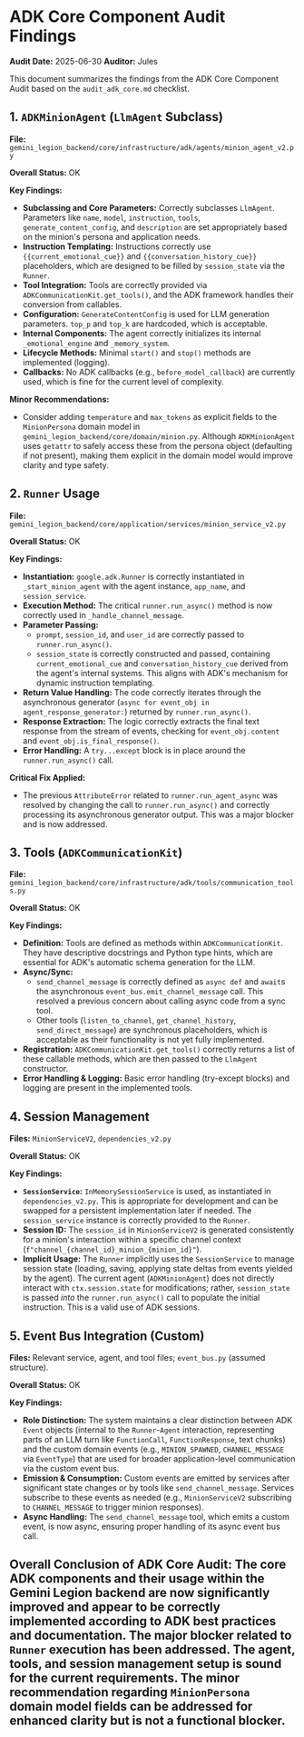 # ADK Core Component Audit Findings

**Audit Date:** 2025-06-30
**Auditor:** Jules

This document summarizes the findings from the ADK Core Component Audit based on the `audit_adk_core.md` checklist.

## 1. `ADKMinionAgent` (`LlmAgent` Subclass)

**File:** `gemini_legion_backend/core/infrastructure/adk/agents/minion_agent_v2.py`

**Overall Status:** OK

**Key Findings:**
*   **Subclassing and Core Parameters:** Correctly subclasses `LlmAgent`. Parameters like `name`, `model`, `instruction`, `tools`, `generate_content_config`, and `description` are set appropriately based on the minion's persona and application needs.
*   **Instruction Templating:** Instructions correctly use `{{current_emotional_cue}}` and `{{conversation_history_cue}}` placeholders, which are designed to be filled by `session_state` via the `Runner`.
*   **Tool Integration:** Tools are correctly provided via `ADKCommunicationKit.get_tools()`, and the ADK framework handles their conversion from callables.
*   **Configuration:** `GenerateContentConfig` is used for LLM generation parameters. `top_p` and `top_k` are hardcoded, which is acceptable.
*   **Internal Components:** The agent correctly initializes its internal `_emotional_engine` and `_memory_system`.
*   **Lifecycle Methods:** Minimal `start()` and `stop()` methods are implemented (logging).
*   **Callbacks:** No ADK callbacks (e.g., `before_model_callback`) are currently used, which is fine for the current level of complexity.

**Minor Recommendations:**
*   Consider adding `temperature` and `max_tokens` as explicit fields to the `MinionPersona` domain model in `gemini_legion_backend/core/domain/minion.py`. Although `ADKMinionAgent` uses `getattr` to safely access these from the persona object (defaulting if not present), making them explicit in the domain model would improve clarity and type safety.

## 2. `Runner` Usage

**File:** `gemini_legion_backend/core/application/services/minion_service_v2.py`

**Overall Status:** OK

**Key Findings:**
*   **Instantiation:** `google.adk.Runner` is correctly instantiated in `_start_minion_agent` with the agent instance, `app_name`, and `session_service`.
*   **Execution Method:** The critical `runner.run_async()` method is now correctly used in `_handle_channel_message`.
*   **Parameter Passing:**
    *   `prompt`, `session_id`, and `user_id` are correctly passed to `runner.run_async()`.
    *   `session_state` is correctly constructed and passed, containing `current_emotional_cue` and `conversation_history_cue` derived from the agent's internal systems. This aligns with ADK's mechanism for dynamic instruction templating.
*   **Return Value Handling:** The code correctly iterates through the asynchronous generator (`async for event_obj in agent_response_generator:`) returned by `runner.run_async()`.
*   **Response Extraction:** The logic correctly extracts the final text response from the stream of events, checking for `event_obj.content` and `event_obj.is_final_response()`.
*   **Error Handling:** A `try...except` block is in place around the `runner.run_async()` call.

**Critical Fix Applied:**
*   The previous `AttributeError` related to `runner.run_agent_async` was resolved by changing the call to `runner.run_async()` and correctly processing its asynchronous generator output. This was a major blocker and is now addressed.

## 3. Tools (`ADKCommunicationKit`)

**File:** `gemini_legion_backend/core/infrastructure/adk/tools/communication_tools.py`

**Overall Status:** OK

**Key Findings:**
*   **Definition:** Tools are defined as methods within `ADKCommunicationKit`. They have descriptive docstrings and Python type hints, which are essential for ADK's automatic schema generation for the LLM.
*   **Async/Sync:**
    *   `send_channel_message` is correctly defined as `async def` and `await`s the asynchronous `event_bus.emit_channel_message` call. This resolved a previous concern about calling async code from a sync tool.
    *   Other tools (`listen_to_channel`, `get_channel_history`, `send_direct_message`) are synchronous placeholders, which is acceptable as their functionality is not yet fully implemented.
*   **Registration:** `ADKCommunicationKit.get_tools()` correctly returns a list of these callable methods, which are then passed to the `LlmAgent` constructor.
*   **Error Handling & Logging:** Basic error handling (try-except blocks) and logging are present in the implemented tools.

## 4. Session Management

**Files:** `MinionServiceV2`, `dependencies_v2.py`

**Overall Status:** OK

**Key Findings:**
*   **`SessionService`:** `InMemorySessionService` is used, as instantiated in `dependencies_v2.py`. This is appropriate for development and can be swapped for a persistent implementation later if needed. The `session_service` instance is correctly provided to the `Runner`.
*   **Session ID:** The `session_id` in `MinionServiceV2` is generated consistently for a minion's interaction within a specific channel context (`f"channel_{channel_id}_minion_{minion_id}"`).
*   **Implicit Usage:** The `Runner` implicitly uses the `SessionService` to manage session state (loading, saving, applying state deltas from events yielded by the agent). The current agent (`ADKMinionAgent`) does not directly interact with `ctx.session.state` for modifications; rather, `session_state` is passed *into* the `runner.run_async()` call to populate the initial instruction. This is a valid use of ADK sessions.

## 5. Event Bus Integration (Custom)

**Files:** Relevant service, agent, and tool files; `event_bus.py` (assumed structure).

**Overall Status:** OK

**Key Findings:**
*   **Role Distinction:** The system maintains a clear distinction between ADK `Event` objects (internal to the `Runner`-`Agent` interaction, representing parts of an LLM turn like `FunctionCall`, `FunctionResponse`, text chunks) and the custom domain events (e.g., `MINION_SPAWNED`, `CHANNEL_MESSAGE` via `EventType`) that are used for broader application-level communication via the custom event bus.
*   **Emission & Consumption:** Custom events are emitted by services after significant state changes or by tools like `send_channel_message`. Services subscribe to these events as needed (e.g., `MinionServiceV2` subscribing to `CHANNEL_MESSAGE` to trigger minion responses).
*   **Async Handling:** The `send_channel_message` tool, which emits a custom event, is now async, ensuring proper handling of its async event bus call.

**Overall Conclusion of ADK Core Audit:**
The core ADK components and their usage within the Gemini Legion backend are now significantly improved and appear to be correctly implemented according to ADK best practices and documentation. The major blocker related to `Runner` execution has been addressed. The agent, tools, and session management setup is sound for the current requirements.
The minor recommendation regarding `MinionPersona` domain model fields can be addressed for enhanced clarity but is not a functional blocker.
---
